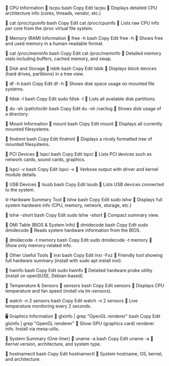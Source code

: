 🧠 CPU Information
🔹 lscpu
bash
Copy
Edit
lscpu
📌 Displays detailed CPU architecture info (cores, threads, vendor, etc.)

🔹 cat /proc/cpuinfo
bash
Copy
Edit
cat /proc/cpuinfo
📌 Lists raw CPU info per core from the /proc virtual file system.

💾 Memory (RAM) Information
🔹 free -h
bash
Copy
Edit
free -h
📌 Shows free and used memory in a human-readable format.

🔹 cat /proc/meminfo
bash
Copy
Edit
cat /proc/meminfo
📌 Detailed memory stats including buffers, cached memory, and swap.

💽 Disk and Storage
🔹 lsblk
bash
Copy
Edit
lsblk
📌 Displays block devices (hard drives, partitions) in a tree view.

🔹 df -h
bash
Copy
Edit
df -h
📌 Shows disk space usage on mounted file systems.

🔹 fdisk -l
bash
Copy
Edit
sudo fdisk -l
📌 Lists all available disk partitions.

🔹 du -sh /path/to/dir
bash
Copy
Edit
du -sh /var/log
📌 Shows disk usage of a directory.

💽 Mount Information
🔹 mount
bash
Copy
Edit
mount
📌 Displays all currently mounted filesystems.

🔹 findmnt
bash
Copy
Edit
findmnt
📌 Displays a nicely formatted tree of mounted filesystems.

📶 PCI Devices
🔹 lspci
bash
Copy
Edit
lspci
📌 Lists PCI devices such as network cards, sound cards, graphics.

🔹 lspci -v
bash
Copy
Edit
lspci -v
📌 Verbose output with driver and kernel module details.

🔌 USB Devices
🔹 lsusb
bash
Copy
Edit
lsusb
📌 Lists USB devices connected to the system.

🌐 Hardware Summary Tool
🔹 lshw
bash
Copy
Edit
sudo lshw
📌 Displays full system hardware info (CPU, memory, network, storage, etc.)

🔹 lshw -short
bash
Copy
Edit
sudo lshw -short
📌 Compact summary view.

🧰 DMI Table (BIOS & System Info)
🔹 dmidecode
bash
Copy
Edit
sudo dmidecode
📌 Reads system hardware information from the BIOS.

🔹 dmidecode -t memory
bash
Copy
Edit
sudo dmidecode -t memory
📌 Show only memory-related info.

🔧 Other Useful Tools
🔹 inxi
bash
Copy
Edit
inxi -Fxz
📌 Friendly tool showing full hardware summary (install with sudo apt install inxi).

🔹 hwinfo
bash
Copy
Edit
sudo hwinfo
📌 Detailed hardware probe utility (install on openSUSE, Debian-based).

🧪 Temperature & Sensors
🔹 sensors
bash
Copy
Edit
sensors
📌 Displays CPU temperature and fan speed (install via lm-sensors).

🔹 watch -n 2 sensors
bash
Copy
Edit
watch -n 2 sensors
📌 Live temperature monitoring every 2 seconds.

🖥️ Graphics Information
🔹 glxinfo | grep "OpenGL renderer"
bash
Copy
Edit
glxinfo | grep "OpenGL renderer"
📌 Show GPU (graphics card) renderer info. Install via mesa-utils.

🧩 System Summary (One-liner)
🔹 uname -a
bash
Copy
Edit
uname -a
📌 Kernel version, architecture, and system type.

🔹 hostnamectl
bash
Copy
Edit
hostnamectl
📌 System hostname, OS, kernel, and architecture.

